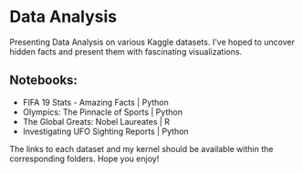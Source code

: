 # Data Analysis

Presenting Data Analysis on various Kaggle datasets. I've hoped to uncover hidden facts and present them with fascinating visualizations.

## Notebooks:
- FIFA 19 Stats - Amazing Facts | Python
- Olympics: The Pinnacle of Sports | Python
- The Global Greats: Nobel Laureates | R
- Investigating UFO Sighting Reports | Python

The links to each dataset and my kernel should be available within the corresponding folders. Hope you enjoy!
